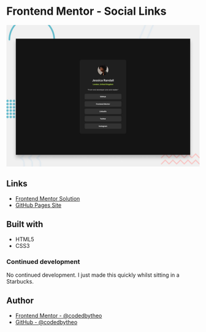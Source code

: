 # Frontend Mentor - Social Links

![Design preview for the Recipe page coding challenge](./design/desktop-preview.jpg)

## Links

-   [Frontend Mentor Solution](https://www.frontendmentor.io/solutions/social-links-solution-dQbIyj4BPM)
-   [GitHub Pages Site](https://codedbytheo.github.io/social-links/)

## Built with

-   HTML5
-   CSS3

### Continued development

No continued development. I just made this quickly whilst sitting in a Starbucks.

## Author

-   [Frontend Mentor - @codedbytheo](https://www.frontendmentor.io/profile/codedbytheo)
-   [GitHub - @codedbytheo](https://github.com/codedbytheo)
